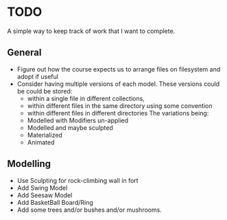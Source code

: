 # TODO

A simple way to keep track of work that I want to complete.

## General

* Figure out how the course expects us to arrange files on filesystem and adopt if useful
* Consider having multiple versions of each model.
  These versions could be could be stored:
  - within a single file in different collections,
  - within different files in the same directory using some convention
  - within different files in different directories
  The variations being:
  - Modelled with Modifiers un-applied
  - Modelled and maybe sculpted
  - Materialized
  - Animated

## Modelling

* Use Sculpting for rock-climbing wall in fort
* Add Swing Model
* Add Seesaw Model
* Add BasketBall Board/Ring
* Add some trees and/or bushes and/or mushrooms.
